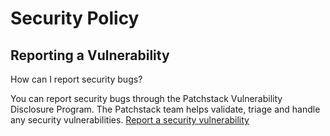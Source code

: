 # Security Policy

## Reporting a Vulnerability

How can I report security bugs?

You can report security bugs through the Patchstack Vulnerability Disclosure Program. The Patchstack team helps validate, triage and handle any security vulnerabilities. [Report a security vulnerability](https://patchstack.com/database/wordpress/plugin/memberful-wp/vdp)